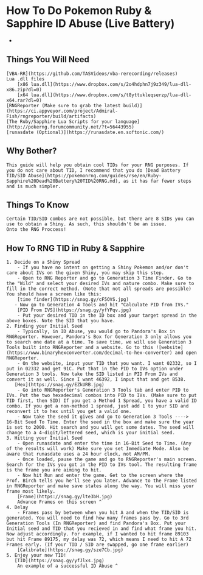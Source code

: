 # How To Do Pokemon Ruby & Sapphire ID Abuse (Live Battery)
-
## Things You Will Need
    [VBA-RR](https://github.com/TASVideos/vba-rerecording/releases)
    Lua .dll files
        [x86 lua.dll](https://www.dropbox.com/s/2o4hdphn7j9z349/lua-dll-x86.zip?dl=0)
        [x64 lua.dll](https://www.dropbox.com/s/t8yttukleqserzp/lua-dll-x64.rar?dl=0)
    [RNGReporter (Make sure to grab the latest build)](https://ci.appveyor.com/project/Admiral-Fish/rngreporter/build/artifacts)
    [The Ruby/Sapphire Lua Scripts for your language](http://pokerng.forumcommunity.net/?t=56443955)
    [runasdate (Optional)](https://runasdate.en.softonic.com/)

## Why Bother?
    This guide will help you obtain cool TIDs for your RNG purposes. If you do not care about TID, I recommend that you do [Dead Battery TID/SID Abuse](https://pokemonrng.com/guides/rse/en/Ruby-Sapphire%20Dead%20Battery%20TID%20RNG.md), as it has far fewer steps and is much simpler.

## Things To Know
    Certain TID/SID combos are not possible, but there are 8 SIDs you can use to obtain a Shiny. As such, this shouldn't be an issue.
    Onto the RNG Proccess!

## How To RNG TID in Ruby & Sapphire
    1. Decide on a Shiny Spread
        - If you have no intent on getting a Shiny Pokemon and/or don't care about IVs on the given Shiny, you may skip this step.
        - Open to RNG Reporter and go to Generation 3 Time Finder. Go to the "Wild" and select your desired IVs and nature combo. Make sure to fill in the correct method. (Note that not all spreads are possible) You should have a screen like this:
        [time finder](https://snag.gy/cF5OVS.jpg)
       - Now go to Generation 4 Tools and hit "Calculate PID from IVs." 
        [PID From IVS](https://snag.gy/yfYPqv.jpg)
        - Put your desired TID in the ID box and your target spread in the above boxes. Note the SID that you have.
    2. Finding your Initial Seed
        - Typically, in ID Abuse, you would go to Pandora's Box in RNGReporter. However, Pandora's Box for Generation 3 only allows you to search one date at a time. To save time, we will use Generation 3 Tools built into RNGReporter and a website. Go to this ![website](https://www.binaryhexconverter.com/decimal-to-hex-converter) and open RNGReporter. 
        - On the website, input your TID that you want. I want 02332, so I put in 02332 and get 91C. Put that in the PID to IVs option under Generation 3 tools. Now take the SID listed in PID From IVs and convert it as well. Since I want 46392, I input that and get B538. 
       [Hex](https://snag.gy/EZkURB.jpg)
        - Go into RNGReporter's Generation 3 Tools tab and enter PID to IVs. Put the two hexadecimal combos into PID to IVs. (Make sure to put TID first, then SID) If you get a Method 1 Spread, you have a valid ID combo. If you get a non-method 1 spread, just add 1 to your SID and reconvert it to hex until you get a valid one.
        - Now take the seed it gives and go to Generation 3 Tools ----> 16-Bit Seed To Time. Enter the seed in the box and make sure the year is set to 2000. Hit search and you will get some dates. The seed will change to a 4-digit/lettered seed, which is your initial seed.
    3. Hitting your Initial Seed
        - Open runasdate and enter the time in 16-Bit Seed to Time. (Any of the results will work) Make sure you set Immediate Mode. Also be aware that runasdate uses a 24 hour clock, not AM/PM.
        - Once loaded, pause the game and go to RNGReporter's main screen. Search for the IVs you got in the PID to IVs tool. The resulting frame is the frame you are aiming to hit.
        - Now hit Run and enter the game. Get to the screen where the Prof. Birch tells you he'll see you later. Advance to the Frame listed in RNGReporter and make save states along the way. You will miss your frame most likely. 
        [Frame](https://snag.gy/lte3bH.jpg)
        Advance Frames on this screen ^
    4. Delay
        - Frames pass by between when you hit A and when the TID/SID is generated. You will need to find how many frames pass by. Go to 3rd Generation Tools (In RNGReporter) and find Pandora's Box. Put your Initial seed and TID that you recieved in and find what frame you hit. Now adjust accordingly. For example, if I wanted to hit frame 89103 but hit Frame 89175, my delay was 72, which means I need to hit A 72 Frames early. (If your TID / SID are swapped, go one frame earlier)
        [Calibrate](https://snag.gy/sze7Cb.jpg)
    5. Enjoy your new TID!
       [TID](https://snag.gy/yfJlxs.jpg)
        An example of a successful ID Abuse ^
